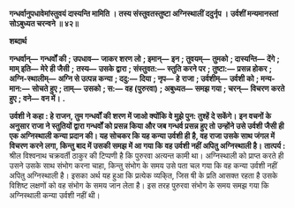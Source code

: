 **गन्धर्वानुपधावेमांस्तुवयं दास्यन्ति मामिति ।** **तस्य संस्तुवतस्तुष्टा अग्निस्थालीं ददुर्नृप ।** **उर्वशीं मन्यमानस्तां सोऽबुध्यत चरन्वने ॥ ४२॥** 

**शब्दार्थ** 

**गन्धर्वान्—** **गन्धर्वों की** **; उपधाव—** **जाकर शरण लो** **; इमान्—** **इन** **; तुवयम्—** **तुमको** **; दास्यन्ति—** **देंगे** **; माम् इति—** **मेरे ही जैसी** **;** **तस्य—** **उसके द्वारा** **; संस्तुवत:—** **स्तुति करने पर** **; तुष्टा:—** **प्रसन्न होकर** **; अग्नि-स्थालीम्—** **अग्नि से उत्पन्न कन्या** **; ददु:—** **दिया** **; नृप—** **हे** **राजा** **; उर्वशीम्—** **उर्वशी को** **; मन्य-मान:—** **सोचते हुए** **; ताम्—** **उसको** **; स:—** **वह (पुरुरवा)** **; अबुध्यत—** **समझ गया** **; चरन्—** **विचरण** **करते हुए** **; वने—** **वन में।** **.** 

**उर्वशी ने कहा : हे राजन, तुम गन्धर्वों की शरण में जाओ क्योंकि वे मुझे पुन: तुश्हें दे सकेंगे।** **इन वचनों के अनुसार राजा ने स्तुतियों द्वारा गन्धर्वों को प्रसन्न किया और जब गन्धर्व प्रसन्न हुए तो** **उन्होंने उसे उर्वशी जैसी ही एक अग्निस्थाली कन्या प्रदान की। यह सोचकर कि यह कन्या उर्वशी ही** **है, वह राजा उसके साथ जंगल में विचरण करने लगा, किन्तु बाद में उसकी समझ में आ गया कि** **वह उर्वशी नहीं अपितु अग्निस्थाली है।** **तात्पर्य :** श्रील विश्वनाथ चक्रवर्ती ठाकुर की टिप्पणी है कि पुरुरवा अत्यन्त कामी था। अग्निस्थाली को प्राप्त करते ही उसने उसके साथ संभोग करना चाहा, किन्तु संभोग के समय उसे पता चल गया कि वह कन्या उर्वशी नहीं अपितु अग्निस्थाली है। इसका अर्थ यह हुआ कि प्रत्येक व्यकि्त, जिस षी के प्रति आसक्त रहता है उसके विशिष्ट लक्षणों को वह संभोग के समय जान लेता है। इस तरह पुरुरवा संभोग के समय समझ गया कि अग्निस्थाली कन्या उर्वशी नहीं थी।  